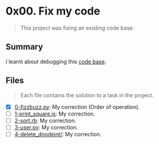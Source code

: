 # 0x00. Fix my code

> This project was fixing an existing code base.

## Summary

I learnt about debugging this [code base](https://github.com/alx-tools/0x00-Fix_My_Code_Challenge).

## Files

> Each file contains the solution to a task in the project.
- [x] [0-fizzbuzz.py](https://github.com/Ebube-Ochemba/Fix_My_Code_Challenge/blob/master/0-fizzbuzz.py): My correction (Order of operation).
- [ ] [1-print_square.js](https://github.com/Ebube-Ochemba/Fix_My_Code_Challenge/blob/master/1-print_square.js): My correction.
- [ ] [2-sort.rb](https://github.com/Ebube-Ochemba/Fix_My_Code_Challenge/blob/master/2-sort.rb): My correction.
- [ ] [3-user.py](https://github.com/Ebube-Ochemba/Fix_My_Code_Challenge/blob/master/3-user.py): My correction.
- [ ] [4-delete_dnodeint/](https://github.com/Ebube-Ochemba/Fix_My_Code_Challenge/tree/master/4-delete_dnodeint): My correction.
